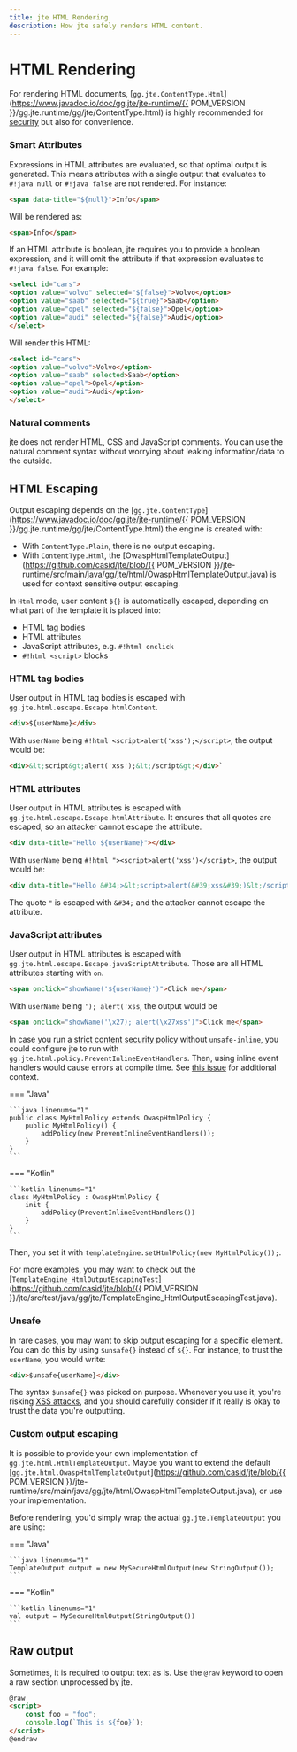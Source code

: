 ```yaml
---
title: jte HTML Rendering
description: How jte safely renders HTML content.
---
```


# HTML Rendering

For rendering HTML documents, [`gg.jte.ContentType.Html`](https://www.javadoc.io/doc/gg.jte/jte-runtime/{{ POM_VERSION }}/gg.jte.runtime/gg/jte/ContentType.html) is highly recommended for [security](#html-escaping) but also for convenience.

### Smart Attributes

Expressions in HTML attributes are evaluated, so that optimal output is generated. This means attributes with a single output that evaluates to `#!java null` or `#!java false` are not rendered. For instance:

```html linenums="1"
<span data-title="${null}">Info</span>
```

Will be rendered as:

```html linenums="1"
<span>Info</span>
```

If an HTML attribute is boolean, jte requires you to provide a boolean expression, and it will omit the attribute if that expression evaluates to `#!java false`. For example:

```html linenums="1"
<select id="cars">
<option value="volvo" selected="${false}">Volvo</option>
<option value="saab" selected="${true}">Saab</option>
<option value="opel" selected="${false}">Opel</option>
<option value="audi" selected="${false}">Audi</option>
</select>
```

Will render this HTML:

```html linenums="1"
<select id="cars">
<option value="volvo">Volvo</option>
<option value="saab" selected>Saab</option>
<option value="opel">Opel</option>
<option value="audi">Audi</option>
</select>
```

### Natural comments

jte does not render HTML, CSS and JavaScript comments. You can use the natural comment syntax without worrying about leaking information/data to the outside.

## HTML Escaping

Output escaping depends on the [`gg.jte.ContentType`](https://www.javadoc.io/doc/gg.jte/jte-runtime/{{ POM_VERSION }}/gg.jte.runtime/gg/jte/ContentType.html) the engine is created with:

- With `ContentType.Plain`, there is no output escaping.
- With `ContentType.Html`, the [OwaspHtmlTemplateOutput](https://github.com/casid/jte/blob/{{ POM_VERSION }}/jte-runtime/src/main/java/gg/jte/html/OwaspHtmlTemplateOutput.java) is used for context sensitive output escaping.

In `Html` mode, user content `${}` is automatically escaped, depending on what part of the template it is placed into:

- HTML tag bodies
- HTML attributes
- JavaScript attributes, e.g. `#!html onclick`
- `#!html <script>` blocks

### HTML tag bodies

User output in HTML tag bodies is escaped with `gg.jte.html.escape.Escape.htmlContent`.

```html linenums="1"
<div>${userName}</div>
```

With `userName` being `#!html <script>alert('xss');</script>`, the output would be:

```html linenums="1"
<div>&lt;script&gt;alert('xss');&lt;/script&gt;</div>`
```

### HTML attributes

User output in HTML attributes is escaped with `gg.jte.html.escape.Escape.htmlAttribute`. It ensures that all quotes are escaped, so an attacker cannot escape the attribute.

```html linenums="1"
<div data-title="Hello ${userName}"></div>
```

With `userName` being `#!html "><script>alert('xss')</script>`, the output would be:

```html linenums="1"
<div data-title="Hello &#34;>&lt;script>alert(&#39;xss&#39;)&lt;/script>"></div>
```

The quote `"` is escaped with `&#34;` and the attacker cannot escape the attribute.

### JavaScript attributes

User output in HTML attributes is escaped with `gg.jte.html.escape.Escape.javaScriptAttribute`. Those are all HTML attributes starting with `on`.

```html linenums="1"
<span onclick="showName('${userName}')">Click me</span>
```

With `userName` being `'); alert('xss`, the output would be 

```html linenums="1"
<span onclick="showName('\x27); alert(\x27xss')">Click me</span>
```

In case you run a [strict content security policy](https://csp.withgoogle.com/docs/strict-csp.html) without `unsafe-inline`, you could configure jte to run with `gg.jte.html.policy.PreventInlineEventHandlers`. Then, using inline event handlers would cause errors at compile time. See [this issue](https://github.com/casid/jte/issues/20) for additional context.

=== "Java"

    ```java linenums="1"
    public class MyHtmlPolicy extends OwaspHtmlPolicy {
        public MyHtmlPolicy() {
            addPolicy(new PreventInlineEventHandlers());
        }
    }
    ```

=== "Kotlin"

    ```kotlin linenums="1"
    class MyHtmlPolicy : OwaspHtmlPolicy {
        init {
            addPolicy(PreventInlineEventHandlers())
        }
    }
    ```

Then, you set it with `templateEngine.setHtmlPolicy(new MyHtmlPolicy());`.

For more examples, you may want to check out the [`TemplateEngine_HtmlOutputEscapingTest`](https://github.com/casid/jte/blob/{{ POM_VERSION }}/jte/src/test/java/gg/jte/TemplateEngine_HtmlOutputEscapingTest.java).

### Unsafe

In rare cases, you may want to skip output escaping for a specific element. You can do this by using `$unsafe{}` instead of `${}`. For instance, to trust the `userName`, you would write:

```html linenums="1"
<div>$unsafe{userName}</div>
```

The syntax `$unsafe{}` was picked on purpose. Whenever you use it, you're risking [XSS attacks](https://owasp.org/www-community/attacks/xss/), and you should carefully consider if it really is okay to trust the data you're outputting.

### Custom output escaping

It is possible to provide your own implementation of `gg.jte.html.HtmlTemplateOutput`. Maybe you want to extend the default [`gg.jte.html.OwaspHtmlTemplateOutput`](https://github.com/casid/jte/blob/{{ POM_VERSION }}/jte-runtime/src/main/java/gg/jte/html/OwaspHtmlTemplateOutput.java), or use your implementation.

Before rendering, you'd simply wrap the actual `gg.jte.TemplateOutput` you are using:

=== "Java"

    ```java linenums="1"
    TemplateOutput output = new MySecureHtmlOutput(new StringOutput());
    ```

=== "Kotlin"

    ```kotlin linenums="1"
    val output = MySecureHtmlOutput(StringOutput())
    ```

## Raw output

Sometimes, it is required to output text as is. Use the `@raw` keyword to open a raw section unprocessed by jte.

```html linenums="1"
@raw
<script>
    const foo = "foo";
    console.log(`This is ${foo}`);
</script>
@endraw
```
